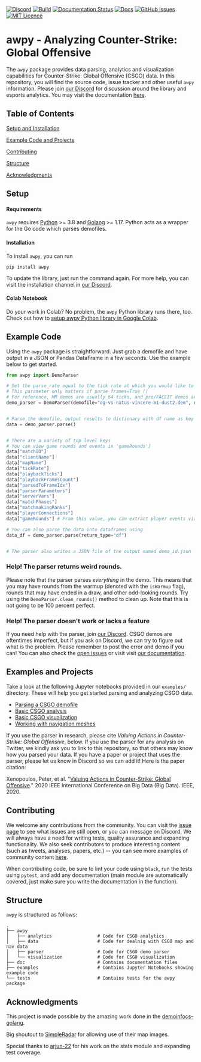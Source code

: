 [![Discord](https://img.shields.io/discord/868146581419999232?color=blue&label=Discord&logo=discord)](https://discord.gg/W34XjsSs2H) [![Build](https://github.com/pnxenopoulos/awpy/actions/workflows/build.yml/badge.svg)](https://github.com/pnxenopoulos/awpy/actions/workflows/build.yml) [![Documentation Status](https://readthedocs.org/projects/awpy/badge/?version=latest)](https://awpy.readthedocs.io/en/latest/?badge=latest) [![Docs](https://img.shields.io/badge/docs-Documentation-informational)](https://awpy.readthedocs.io/en/latest/) [![GitHub issues](https://img.shields.io/github/issues/pnxenopoulos/awpy)](https://github.com/pnxenopoulos/awpy/issues) [![MIT Licence](https://img.shields.io/badge/license-MIT-lightgrey)](https://github.com/pnxenopoulos/awpy/blob/main/LICENSE)

# awpy - Analyzing Counter-Strike: Global Offensive
The `awpy` package provides data parsing, analytics and visualization capabilities for Counter-Strike: Global Offensive (CSGO) data. In this repository, you will find the source code, issue tracker and other useful `awpy` information. Please join [our Discord](https://discord.gg/W34XjsSs2H) for discussion around the library and esports analytics. You may visit the documentation [here](https://awpy.readthedocs.io/en/latest/).

## Table of Contents
[Setup and Installation](#setup)

[Example Code and Projects](#example-code)

[Contributing](#contributing)

[Structure](#structure)

[Acknowledgments](#acknowledgments)

## Setup
#### Requirements
`awpy` requires [Python](https://www.python.org/downloads/) >= 3.8 and [Golang](https://golang.org/dl/) >= 1.17. Python acts as a wrapper for the Go code which parses demofiles.

#### Installation
To install `awpy`, you can run 

```
pip install awpy
```

To update the library, just run the command again. For more help, you can visit the installation channel in [our Discord](https://discord.gg/W34XjsSs2H).

#### Colab Notebook
Do your work in Colab? No problem, the `awpy` Python library runs there, too. Check out how to [setup awpy Python library in Google Colab](https://colab.research.google.com/drive/1xiXeWHSAlqYNa-xjSK9B2xalvLMpIlJF?usp=sharing).

## Example Code
Using the `awpy` package is straightforward. Just grab a demofile and have output in a JSON or Pandas DataFrame in a few seconds. Use the example below to get started.

```python
from awpy import DemoParser

# Set the parse_rate equal to the tick rate at which you would like to parse the frames of the demo.
# This parameter only matters if parse_frames=True ()
# For reference, MM demos are usually 64 ticks, and pro/FACEIT demos are usually 128 ticks.
demo_parser = DemoParser(demofile="og-vs-natus-vincere-m1-dust2.dem", demo_id="og-vs-natus-vincere", parse_rate=128)


# Parse the demofile, output results to dictionary with df name as key
data = demo_parser.parse()


# There are a variety of top level keys
# You can view game rounds and events in 'gameRounds']
data["matchID"]
data["clientName"]
data["mapName"]
data["tickRate"]
data["playbackTicks"]
data["playbackFramesCount"]
data["parsedToFrameIdx"]
data["parserParameters"]
data["serverVars"]
data["matchPhases"]
data["matchmakingRanks"]
data["playerConnections"]
data["gameRounds"] # From this value, you can extract player events via: data['gameRounds'][i]['kills'], etc.

# You can also parse the data into dataframes using
data_df = demo_parser.parse(return_type="df")


# The parser also writes a JSON file of the output named demo_id.json
```

### Help! The parser returns weird rounds.
Please note that the parser parses _everything_ in the demo. This means that you may have rounds from the warmup (denoted with the `isWarmup` flag), rounds that may have ended in a draw, and other odd-looking rounds. Try using the `DemoParser.clean_rounds()` method to clean up. Note that this is not going to be 100 percent perfect.

### Help! The parser doesn't work or lacks a feature
If you need help with the parser, join [our Discord](https://discord.gg/3JrhKYcEKW). CSGO demos are oftentimes imperfect, but if you ask on Discord, we can try to figure out what is the problem. Please remember to post the error and demo if you can! You can also check the [open issues](https://github.com/pnxenopoulos/awpy/issues) or visit visit [our documentation](https://awpy.readthedocs.io/en/latest/).

## Examples and Projects
Take a look at the following Jupyter notebooks provided in our `examples/` directory. These will help you get started parsing and analyzing CSGO data.

- [Parsing a CSGO demofile](https://github.com/pnxenopoulos/awpy/blob/main/examples/00_Parsing_a_CSGO_Demofile.ipynb)
- [Basic CSGO analysis](https://github.com/pnxenopoulos/awpy/blob/main/examples/01_Basic_CSGO_Analysis.ipynb)
- [Basic CSGO visualization](https://github.com/pnxenopoulos/awpy/blob/main/examples/02_Basic_CSGO_Visualization.ipynb)
- [Working with navigation meshes](https://github.com/pnxenopoulos/awpy/blob/main/examples/03_Working_with_Navigation_Meshes.ipynb)

If you use the parser in research, please cite *Valuing Actions in Counter-Strike: Global Offensive*, below. If you use the parser for any analysis on Twitter, we kindly ask you to link to this repository, so that others may know how you parsed your data. If you have a paper or project that uses the parser, please let us know in Discord so we can add it! Here is the paper citation:

Xenopoulos, Peter, et al. "[Valuing Actions in Counter-Strike: Global Offensive](https://arxiv.org/pdf/2011.01324.pdf)." 2020 IEEE International Conference on Big Data (Big Data). IEEE, 2020.

## Contributing
We welcome any contributions from the community. You can visit the [issue page](https://github.com/pnxenopoulos/awpy/issues) to see what issues are still open, or you can message on Discord. We will always have a need for writing tests, quality assurance and expanding functionality. We also seek contributors to produce interesting content (such as tweets, analyses, papers, etc.) -- you can see more examples of community content [here](https://awpy.readthedocs.io/en/latest/projects.html).

When contributing code, be sure to lint your code using `black`, run the tests using `pytest`, and add any documentation (main module are automatically covered, just make sure you write the documentation in the function).

## Structure
`awpy` is structured as follows:

```
.
├── awpy
│   ├── analytics                 # Code for CSGO analytics
│   ├── data                      # Code for dealnig with CSGO map and nav data
│   ├── parser                    # Code for CSGO demo parser
│   └── visualization             # Code for CSGO visualization
├── doc                           # Contains documentation files
├── examples                      # Contains Jupyter Notebooks showing example code
└── tests                         # Contains tests for the awpy package
```

## Acknowledgments
This project is made possible by the amazing work done in the [demoinfocs-golang](https://github.com/markus-wa/demoinfocs-golang).

Big shoutout to [SimpleRadar](https://readtldr.gg/simpleradar?utm_source=github&utm_id=xenos-csgo-parser) for allowing use of their map images.

Special thanks to [arjun-22](https://github.com/arjun-22) for his work on the stats module and expanding test coverage.
